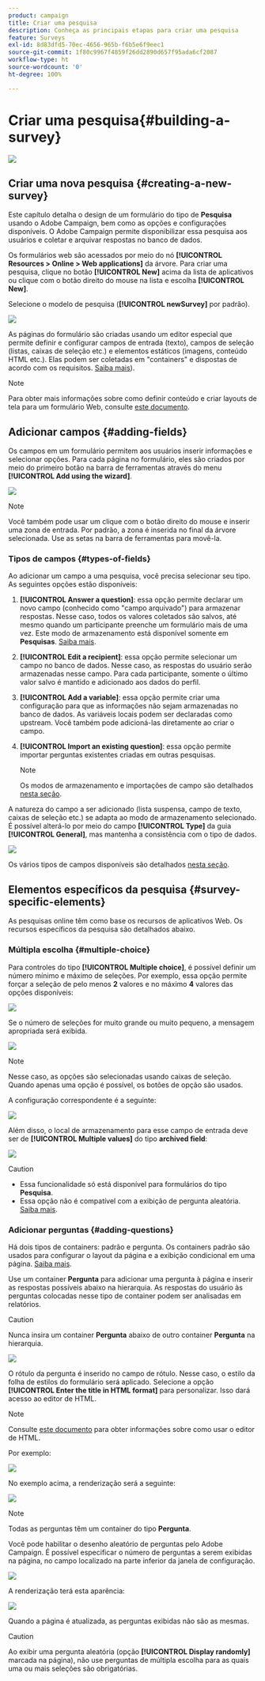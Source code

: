 ```yaml
---
product: campaign
title: Criar uma pesquisa
description: Conheça as principais etapas para criar uma pesquisa
feature: Surveys
exl-id: 8d83dfd5-70ec-4656-965b-f6b5e6f9eec1
source-git-commit: 1f80c9967f4859f26dd2890d657f95ada6cf2087
workflow-type: ht
source-wordcount: '0'
ht-degree: 100%

---
```


# Criar uma pesquisa{#building-a-survey}

![](../../assets/common.svg)

## Criar uma nova pesquisa {#creating-a-new-survey}

Este capítulo detalha o design de um formulário do tipo de **Pesquisa** usando o Adobe Campaign, bem como as opções e configurações disponíveis. O Adobe Campaign permite disponibilizar essa pesquisa aos usuários e coletar e arquivar respostas no banco de dados.

Os formulários web são acessados por meio do nó **[!UICONTROL Resources > Online > Web applications]** da árvore. Para criar uma pesquisa, clique no botão **[!UICONTROL New]** acima da lista de aplicativos ou clique com o botão direito do mouse na lista e escolha **[!UICONTROL New]**.

Selecione o modelo de pesquisa (**[!UICONTROL newSurvey]** por padrão).

![](assets/s_ncs_admin_survey_select_template.png)

As páginas do formulário são criadas usando um editor especial que permite definir e configurar campos de entrada (texto), campos de seleção (listas, caixas de seleção etc.) e elementos estáticos (imagens, conteúdo HTML etc.). Elas podem ser coletadas em &quot;containers&quot; e dispostas de acordo com os requisitos. [Saiba mais](#adding-questions)).

>[!NOTE]
>
>Para obter mais informações sobre como definir conteúdo e criar layouts de tela para um formulário Web, consulte [este documento](../../web/using/about-web-forms.md).

## Adicionar campos {#adding-fields}

Os campos em um formulário permitem aos usuários inserir informações e selecionar opções. Para cada página no formulário, eles são criados por meio do primeiro botão na barra de ferramentas através do menu **[!UICONTROL Add using the wizard]**.

![](assets/s_ncs_admin_survey_add_field_menu.png)

>[!NOTE]
>
>Você também pode usar um clique com o botão direito do mouse e inserir uma zona de entrada. Por padrão, a zona é inserida no final da árvore selecionada. Use as setas na barra de ferramentas para movê-la.

### Tipos de campos {#types-of-fields}

Ao adicionar um campo a uma pesquisa, você precisa selecionar seu tipo. As seguintes opções estão disponíveis:

1. **[!UICONTROL Answer a question]**: essa opção permite declarar um novo campo (conhecido como &quot;campo arquivado&quot;) para armazenar respostas. Nesse caso, todos os valores coletados são salvos, até mesmo quando um participante preenche um formulário mais de uma vez. Este modo de armazenamento está disponível somente em **Pesquisas**. [Saiba mais](../../surveys/using/managing-answers.md#storing-collected-answers).
1. **[!UICONTROL Edit a recipient]**: essa opção permite selecionar um campo no banco de dados. Nesse caso, as respostas do usuário serão armazenadas nesse campo. Para cada participante, somente o último valor salvo é mantido e adicionado aos dados do perfil.
1. **[!UICONTROL Add a variable]**: essa opção permite criar uma configuração para que as informações não sejam armazenadas no banco de dados. As variáveis locais podem ser declaradas como upstream. Você também pode adicioná-las diretamente ao criar o campo.
1. **[!UICONTROL Import an existing question]**: essa opção permite importar perguntas existentes criadas em outras pesquisas.

   >[!NOTE]
   >
   >Os modos de armazenamento e importações de campo são detalhados [nesta seção](../../surveys/using/managing-answers.md#storing-collected-answers).

A natureza do campo a ser adicionado (lista suspensa, campo de texto, caixas de seleção etc.) se adapta ao modo de armazenamento selecionado. É possível alterá-lo por meio do campo **[!UICONTROL Type]** da guia **[!UICONTROL General]**, mas mantenha a consistência com o tipo de dados.

![](assets/s_ncs_admin_survey_change_type.png)

Os vários tipos de campos disponíveis são detalhados [nesta seção](../../web/using/about-web-forms.md).

## Elementos específicos da pesquisa {#survey-specific-elements}

As pesquisas online têm como base os recursos de aplicativos Web. Os recursos específicos da pesquisa são detalhados abaixo.

### Múltipla escolha {#multiple-choice}

Para controles do tipo **[!UICONTROL Multiple choice]**, é possível definir um número mínimo e máximo de seleções. Por exemplo, essa opção permite forçar a seleção de pelo menos **2** valores e no máximo **4** valores das opções disponíveis:

![](assets/s_ncs_admin_survey_multichoice_ex1.png)

Se o número de seleções for muito grande ou muito pequeno, a mensagem apropriada será exibida.

![](assets/s_ncs_admin_survey_multichoice_ex2.png)

>[!NOTE]
>
>Nesse caso, as opções são selecionadas usando caixas de seleção. Quando apenas uma opção é possível, os botões de opção são usados.

A configuração correspondente é a seguinte:

![](assets/s_ncs_admin_survey_multichoice_ex3.png)

Além disso, o local de armazenamento para esse campo de entrada deve ser de **[!UICONTROL Multiple values]** do tipo **archived field**:

![](assets/s_ncs_admin_survey_multiple_values_field.png)

>[!CAUTION]
>
>* Essa funcionalidade só está disponível para formulários do tipo **Pesquisa**.
>* Essa opção não é compatível com a exibição de pergunta aleatória. [Saiba mais](#adding-questions).


### Adicionar perguntas {#adding-questions}

Há dois tipos de containers: padrão e pergunta. Os containers padrão são usados para configurar o layout da página e a exibição condicional em uma página. [Saiba mais](../../web/using/about-web-forms.md).

Use um container **Pergunta** para adicionar uma pergunta à página e inserir as respostas possíveis abaixo na hierarquia. As respostas do usuário às perguntas colocadas nesse tipo de container podem ser analisadas em relatórios.

>[!CAUTION]
>
>Nunca insira um container **Pergunta** abaixo de outro container **Pergunta** na hierarquia.

![](assets/s_ncs_admin_question_label.png)

O rótulo da pergunta é inserido no campo de rótulo. Nesse caso, o estilo da folha de estilos do formulário será aplicado. Selecione a opção **[!UICONTROL Enter the title in HTML format]** para personalizar. Isso dará acesso ao editor de HTML.

>[!NOTE]
>
>Consulte [este documento](../../web/using/about-web-forms.md) para obter informações sobre como usar o editor de HTML.

Por exemplo:

![](assets/s_ncs_admin_survey_containers_qu_arbo.png)

No exemplo acima, a renderização será a seguinte:

![](assets/s_ncs_admin_survey_containers_qu_ex.png)

>[!NOTE]
>
>Todas as perguntas têm um container do tipo **Pergunta**.

Você pode habilitar o desenho aleatório de perguntas pelo Adobe Campaign. É possível especificar o número de perguntas a serem exibidas na página, no campo localizado na parte inferior da janela de configuração.

![](assets/s_ncs_admin_survey_containers_qu_display.png)

A renderização terá esta aparência:

![](assets/s_ncs_admin_survey_containers_qu_display_rendering.png)

Quando a página é atualizada, as perguntas exibidas não são as mesmas.

>[!CAUTION]
>
>Ao exibir uma pergunta aleatória (opção **[!UICONTROL Display randomly]** marcada na página), não use perguntas de múltipla escolha para as quais uma ou mais seleções são obrigatórias.
